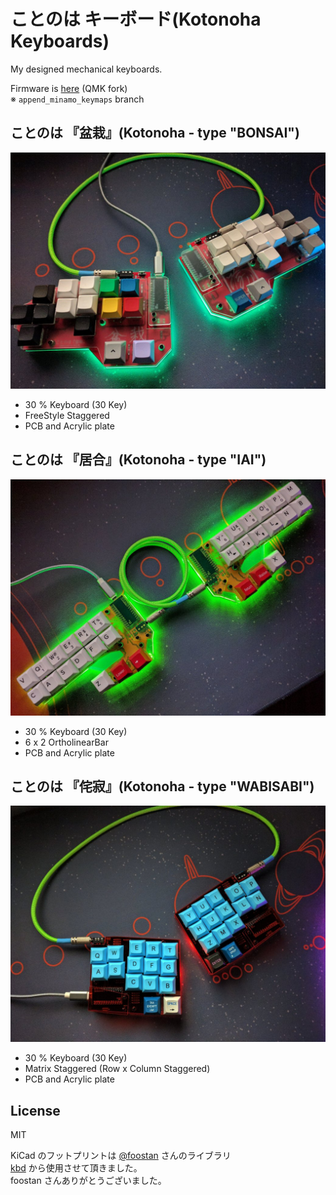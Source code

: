 # ことのは キーボード(Kotonoha Keyboards)

My designed mechanical keyboards.

Firmware is [here](https://github.com/MasayukiFukada/qmk_firmware/tree/append_minamo_keymaps/keyboards/kotonoha) (QMK fork)  
※ `append_minamo_keymaps` branch

## ことのは 『盆栽』(Kotonoha - type "BONSAI")

![bonsai](./docs/images/kotonoha_bonsai.jpg)

* 30 % Keyboard (30 Key)
* FreeStyle Staggered
* PCB and Acrylic plate

## ことのは 『居合』(Kotonoha - type "IAI")

![iai](./docs/images/kotonoha_iai.jpg)

* 30 % Keyboard (30 Key)
* 6 x 2 OrtholinearBar
* PCB and Acrylic plate

## ことのは 『侘寂』(Kotonoha - type "WABISABI")

![wabisabi](./docs/images/kotonoha_wabisabi.jpg)

* 30 % Keyboard (30 Key)
* Matrix Staggered (Row x Column Staggered)
* PCB and Acrylic plate

## License

MIT

KiCad のフットプリントは [@foostan](https://github.com/foostan) さんのライブラリ  
[kbd](https://github.com/foostan/kbd) から使用させて頂きました。  
foostan さんありがとうございました。
